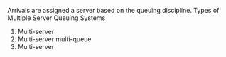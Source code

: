 Arrivals are assigned a server based on the queuing discipline.
Types of Multiple Server Queuing Systems
1. Multi-server
2. Multi-server multi-queue
3. Multi-server

